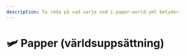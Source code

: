```yaml
---
description: Ta reda på vad varje nod i paper-world.yml betyder.
---
```


# 🛩️ Papper (världsuppsättning)
